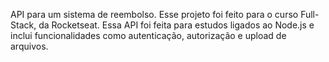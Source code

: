 API para um sistema de reembolso. Esse projeto foi feito para o curso Full-Stack, da Rocketseat. 
Essa API foi feita para estudos ligados ao Node.js e inclui funcionalidades como autenticação, autorização e upload de arquivos.
